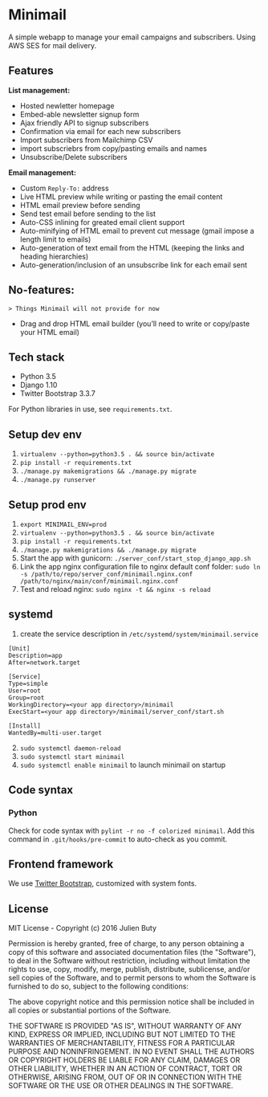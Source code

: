 # Minimail

A simple webapp to manage your email campaigns and subscribers. Using AWS SES for mail delivery.

## Features

**List management:**

* Hosted newletter homepage
* Embed-able newsletter signup form
* Ajax friendly API to signup subscribers
* Confirmation via email for each new subscribers
* Import subscribers from Mailchimp CSV
* import subscriebrs from copy/pasting emails and names
* Unsubscribe/Delete subscribers 

**Email management:**

* Custom `Reply-To:` address
* Live HTML preview while writing or pasting the email content
* HTML email preview before sending
* Send test email before sending to the list
* Auto-CSS inlining for greated email client support
* Auto-minifying of HTML email to prevent cut message (gmail impose a length limit to emails)
* Auto-generation of text email from the HTML (keeping the links and heading hierarchies)
* Auto-generation/inclusion of an unsubscribe link for each email sent

## No-features:

    > Things Minimail will not provide for now
    
* Drag and drop HTML email builder (you’ll need to write or copy/paste your HTML email)

## Tech stack

* Python 3.5
* Django 1.10
* Twitter Bootstrap 3.3.7

For Python libraries in use, see `requirements.txt`.

## Setup dev env

1. `virtualenv --python=python3.5 . && source bin/activate`
2. `pip install -r requirements.txt`
3. `./manage.py makemigrations && ./manage.py migrate`
4. `./manage.py runserver`

## Setup prod env

1. `export MINIMAIL_ENV=prod`
2. `virtualenv --python=python3.5 . && source bin/activate`
3. `pip install -r requirements.txt`
4. `./manage.py makemigrations && ./manage.py migrate`
5. Start the app with gunicorn: `./server_conf/start_stop_django_app.sh`
6. Link the app nginx configuration file to nginx default conf folder: `sudo ln -s /path/to/repo/server_conf/minimail.nginx.conf /path/to/nginx/main/conf/minimail.nginx.conf`
7. Test and reload nginx: `sudo nginx -t && nginx -s reload`

## systemd

1. create the service description in `/etc/systemd/system/minimail.service`

```
[Unit]
Description=app
After=network.target

[Service]
Type=simple
User=root
Group=root
WorkingDirectory=<your app directory>/minimail
ExecStart=<your app directory>/minimail/server_conf/start.sh

[Install]
WantedBy=multi-user.target
```

2. `sudo systemctl daemon-reload`
3. `sudo systemctl start minimail`
4. `sudo systemctl enable minimail` to launch minimail on startup

## Code syntax

### Python

Check for code syntax with `pylint -r no -f colorized minimail`. Add this command in `.git/hooks/pre-commit` to auto-check as you commit.

## Frontend framework

We use [Twitter Bootstrap](http://getbootstrap.com/customize/?id=8c2854b0c5b8e7607cea7f997c40c761), customized with system fonts.

## License

MIT License - Copyright (c) 2016 Julien Buty

Permission is hereby granted, free of charge, to any person obtaining a copy
of this software and associated documentation files (the "Software"), to deal
in the Software without restriction, including without limitation the rights
to use, copy, modify, merge, publish, distribute, sublicense, and/or sell
copies of the Software, and to permit persons to whom the Software is
furnished to do so, subject to the following conditions:

The above copyright notice and this permission notice shall be included in all
copies or substantial portions of the Software.

THE SOFTWARE IS PROVIDED "AS IS", WITHOUT WARRANTY OF ANY KIND, EXPRESS OR
IMPLIED, INCLUDING BUT NOT LIMITED TO THE WARRANTIES OF MERCHANTABILITY,
FITNESS FOR A PARTICULAR PURPOSE AND NONINFRINGEMENT. IN NO EVENT SHALL THE
AUTHORS OR COPYRIGHT HOLDERS BE LIABLE FOR ANY CLAIM, DAMAGES OR OTHER
LIABILITY, WHETHER IN AN ACTION OF CONTRACT, TORT OR OTHERWISE, ARISING FROM,
OUT OF OR IN CONNECTION WITH THE SOFTWARE OR THE USE OR OTHER DEALINGS IN THE
SOFTWARE.

